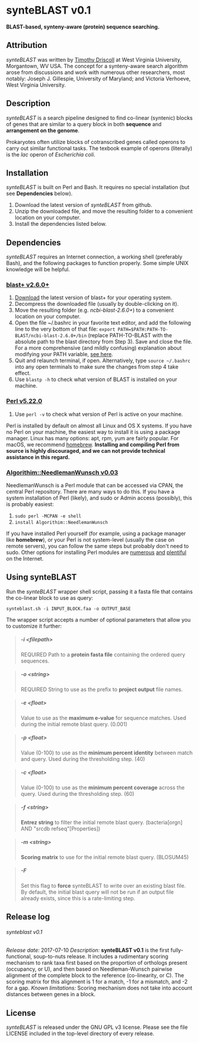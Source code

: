# synteBLAST v0.1
**BLAST-based, synteny-aware (protein) sequence searching.**

## Attribution
*synteBLAST* was written by [Timothy Driscoll](http://www.driscollMML.com/) at West Virginia University, Morgantown, WV USA. The concept for a synteny-aware search algorithm arose from discussions and work with numerous other researchers, most notably: Joseph J. Gillespie, University of Maryland; and Victoria Verhoeve, West Virginia University.

## Description
*synteBLAST* is a search pipeline designed to find co-linear (syntenic) blocks of genes that are similar to a query block in both **sequence** and **arrangement on the genome**.

Prokaryotes often utilize blocks of cotranscribed genes called operons to carry out similar functional tasks. The texbook example of operons (literally) is the *lac* operon of *Escherichia coli*.

## Installation
*synteBLAST* is built on Perl and Bash. It requires no special installation (but see **Dependencies** below).

1. Download the latest version of *synteBLAST* from github.
2. Unzip the downloaded file, and move the resulting folder to a convenient location on your computer.
3. Install the dependencies listed below.

## Dependencies
*synteBLAST* requires an Internet connection, a working shell (preferably Bash), and the following packages to function properly. Some simple UNIX knowledge will be helpful.

### [blast+ v2.6.0+](https://blast.ncbi.nlm.nih.gov/Blast.cgi?PAGE_TYPE=BlastDocs&DOC_TYPE=Download)

1. [Download](https://blast.ncbi.nlm.nih.gov/Blast.cgi?PAGE_TYPE=BlastDocs&DOC_TYPE=Download) the latest version of blast+ for your operating system.
2. Decompress the downloaded file (usually by double-clicking on it).
3. Move the resulting folder (e.g. *ncbi-blast-2.6.0+*) to a convenient location on your computer.
4. Open the file ~/.bashrc in your favorite text editor, and add the following line to the very bottom of that file: `export PATH=$PATH:PATH-TO-BLAST/ncbi-blast-2.6.0+/bin` (replace PATH-TO-BLAST with the absolute path to the blast directory from Step 3). Save and close the file. For a more comprehensive (and mildly confusing) explanation about modifying your PATH variable, [see here](https://askubuntu.com/questions/3744/how-do-i-modify-my-path-so-that-the-changes-are-available-in-every-terminal-sess).
5. Quit and relaunch terminal, if open. Alternatively, type `source ~/.bashrc` into any open terminals to make sure the changes from step 4 take effect.
6. Use `blastp -h` to check what version of BLAST is installed on your machine.


### [Perl v5.22.0](https://www.perl.org/get.html)

1. Use `perl -v` to check what version of Perl is active on your machine.

Perl is installed by default on almost all Linux and OS X systems. If you have no Perl on your machine, the easiest way to install it is using a package manager. Linux has many options: apt, rpm, yum are fairly popular. For macOS, we recommend [homebrew](https://brew.sh/). **Installing and compiling Perl from source is highly discouraged, and we can not provide technical assistance in this regard.**

### [Algorithim::NeedlemanWunsch v0.03](http://search.cpan.org/~vbar/Algorithm-NeedlemanWunsch-0.03/lib/Algorithm/NeedlemanWunsch.pm)

NeedlemanWunsch is a Perl module that can be accessed via CPAN, the central Perl repository. There are many ways to do this. If you have a system installation of Perl (likely), and sudo or Admin access (possibly), this is probably easiest:

1. `sudo perl -MCPAN -e shell`
2. `install Algorithim::NeedlemanWunsch`

If you have installed Perl yourself (for example, using a package manager like **homebrew**), or your Perl is not system-level (usually the case on remote servers), you can follow the same steps but probably don't need to sudo. Other options for installing Perl modules are [numerous](http://www.cpan.org/modules/INSTALL.html) [and](https://perlmaven.com/how-to-install-a-perl-module-from-cpan) [plentiful](http://www.thegeekstuff.com/2008/09/how-to-install-perl-modules-manually-and-using-cpan-command/) on the Internet.


## Using synteBLAST
Run the *synteBLAST* wrapper shell script, passing it a fasta file that contains the co-linear block to use as query:

`synteblast.sh -i INPUT_BLOCK.faa -o OUTPUT_BASE`

The wrapper script accepts a number of optional parameters that allow you to customize it further:

> ##### -i \<*filepath*\>
> REQUIRED
> Path to a **protein fasta file** containing the ordered query sequences.

> ##### -o \<*string*\>
> REQUIRED
> String to use as the prefix to **project output** file names.

> ##### -e \<*float*\>
> Value to use as the **maximum e-value** for sequence matches. Used during the initial remote blast query. (0.001)

> ##### -p \<*float*\>
> Value (0-100) to use as the **minimum percent identity** between match and query. Used during the thresholding step. (40)

> ##### -c \<*float*\>
> Value (0-100) to use as the **minimum percent coverage** across the query. Used during the thresholding step. (60)

> ##### -f \<*string*\>
> **Entrez string** to filter the initial remote blast query. (bacteria[orgn] AND "srcdb refseq"[Properties])

> ##### -m \<*string*\>
> **Scoring matrix** to use for the initial remote blast query. (BLOSUM45)

> ##### -F
> Set this flag to **force** synteBLAST to write over an existing blast file. By default, the initial blast query will not be run if an output file already exists, since this is a rate-limiting step.



## Release log
###### synteblast v0.1
*Release date:* 2017-07-10
*Description:* **synteBLAST v0.1** is the first fully-functional, soup-to-nuts release. It includes a rudimentary scoring mechanism to rank taxa first based on the proportion of orthologs present (occupancy, or U), and then based on Needleman-Wunsch pairwise alignment of the complete block to the reference (co-linearity, or C). The scoring matrix for this alignment is 1 for a match, -1 for a mismatch, and -2 for a gap.
*Known limitations:* Scoring mechanism does not take into account distances between genes in a block. 


## License
*synteBLAST* is released under the GNU GPL v3 license. Please see the file LICENSE included in the top-level directory of every release.
